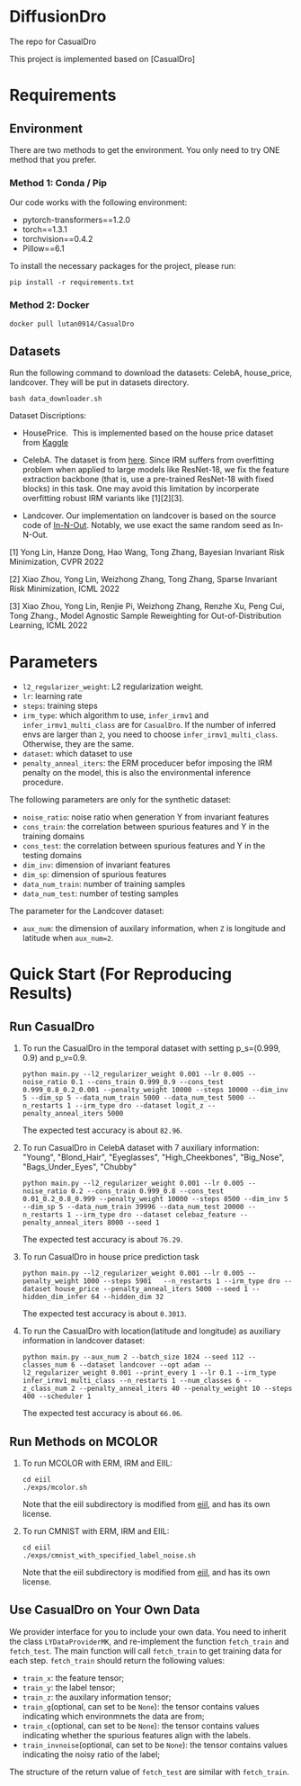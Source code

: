 # DiffusionDro
The repo for  CasualDro

This project is implemented based on [CasualDro]



# Requirements


## Environment
There are two methods to get the environment. You only need to try ONE method that you prefer.
### Method 1: Conda / Pip
Our code works with the following environment:
* pytorch-transformers==1.2.0
* torch==1.3.1
* torchvision==0.4.2
* Pillow==6.1

To install the necessary packages for the project, please run: 
```
pip install -r requirements.txt
```

### Method 2: Docker
```
docker pull lutan0914/CasualDro
```


## Datasets
Run the following command to download the datasets: CelebA, house_price, landcover. They will be put in datasets directory.
```
bash data_downloader.sh
```
Dataset Discriptions:
* HousePrice.  This is implemented based on the house price dataset from [Kaggle](https://www.kaggle.com/c/house-prices-advanced-regression-techniques/data)
* CelebA. The dataset is from [here](https://mmlab.ie.cuhk.edu.hk/projects/CelebA.html). Since IRM suffers from overfitting problem when applied to large models like ResNet-18, we fix the feature extraction backbone (that is, use a pre-trained ResNet-18 with fixed blocks) in this task. One may avoid this limitation by incorperate overfitting robust IRM variants like [1][2][3].

* Landcover. Our implementation on landcover is based on the source code of [In-N-Out](https://github.com/p-lambda/in-n-out). Notably, we use exact the same random seed as In-N-Out.

[1] Yong Lin, Hanze Dong, Hao Wang, Tong Zhang, Bayesian Invariant Risk Minimization, CVPR 2022 

[2] Xiao Zhou, Yong Lin, Weizhong Zhang, Tong Zhang, Sparse Invariant Risk Minimization, ICML 2022

[3] Xiao Zhou, Yong Lin, Renjie Pi, Weizhong Zhang, Renzhe Xu, Peng Cui, Tong Zhang., Model Agnostic Sample Reweighting for Out-of-Distribution Learning, ICML 2022

# Parameters
* `l2_regularizer_weight`: L2 regularization weight.
* `lr`: learning rate
* `steps`: training steps
* `irm_type`: which algorithm to use, `infer_irmv1` and `infer_irmv1_multi_class` are for `CasualDro`. If the number of inferred envs are larger than `2`, you need to choose `infer_irmv1_multi_class`. Otherwise, they are the same.
* `dataset`: which dataset to use
* `penalty_anneal_iters`: the ERM proceducer befor imposing the IRM penalty on the model, this is also the environmental inference procedure.


The following parameters are only for the synthetic dataset:
* `noise_ratio`: noise ratio when generation Y from invariant features
* `cons_train`: the correlation  between spurious features and Y in the training domains
* `cons_test`: the correlation  between spurious features and Y in the testing domains
* `dim_inv`: dimension of invariant features
* `dim_sp`: dimension of spurious features
* `data_num_train`: number of training samples
* `data_num_test`: number of testing samples

The parameter for the Landcover dataset:
* `aux_num`: the dimension of auxilary information, when `Z` is longitude and latitude when `aux_num=2`.

# Quick Start (For Reproducing Results)
## Run CasualDro
1. To run the CasualDro in the temporal dataset with setting p_s=(0.999, 0.9) and p_v=0.9.
    ```
    python main.py --l2_regularizer_weight 0.001 --lr 0.005 --noise_ratio 0.1 --cons_train 0.999_0.9 --cons_test 0.999_0.8_0.2_0.001 --penalty_weight 10000 --steps 10000 --dim_inv 5 --dim_sp 5 --data_num_train 5000 --data_num_test 5000 --n_restarts 1 --irm_type dro --dataset logit_z --penalty_anneal_iters 5000
    ```

    The expected test accuracy is about `82.96`.

2. To run CasualDro in CelebA dataset with 7 auxiliary information: "Young", "Blond_Hair", "Eyeglasses", "High_Cheekbones", "Big_Nose", "Bags_Under_Eyes", "Chubby"
    ```
    python main.py --l2_regularizer_weight 0.001 --lr 0.005 --noise_ratio 0.2 --cons_train 0.999_0.8 --cons_test 0.01_0.2_0.8_0.999 --penalty_weight 10000 --steps 8500 --dim_inv 5 --dim_sp 5 --data_num_train 39996 --data_num_test 20000 --n_restarts 1 --irm_type dro --dataset celebaz_feature --penalty_anneal_iters 8000 --seed 1
    ```

    The expected test accuracy is about `76.29`.

3. To run CasualDro in house price prediction task
    ```
    python main.py --l2_regularizer_weight 0.001 --lr 0.005 --penalty_weight 1000 --steps 5901   --n_restarts 1 --irm_type dro --dataset house_price --penalty_anneal_iters 5000 --seed 1 --hidden_dim_infer 64 --hidden_dim 32 
    ```
    
    The expected test accuracy is about `0.3013`.

4. To run the CasualDro with location(latitude and longitude) as auxiliary information in landcover dataset:
    ```
    python main.py --aux_num 2 --batch_size 1024 --seed 112 --classes_num 6 --dataset landcover --opt adam --l2_regularizer_weight 0.001 --print_every 1 --lr 0.1 --irm_type infer_irmv1_multi_class --n_restarts 1 --num_classes 6 --z_class_num 2 --penalty_anneal_iters 40 --penalty_weight 10 --steps 400 --scheduler 1
    ```
    The expected test accuracy is about `66.06`.

## Run Methods on MCOLOR
1. To run MCOLOR with ERM, IRM and EIIL:
    ```
    cd eiil
    ./exps/mcolor.sh
    ```
    Note that the eiil subdirectory is modified from [eiil](https://github.com/ecreager/eiil), and has its own license.

2. To run CMNIST with ERM, IRM and EIIL:
    ```
    cd eiil
    ./exps/cmnist_with_specified_label_noise.sh 
    ```
    Note that the eiil subdirectory is modified from [eiil](https://github.com/ecreager/eiil), and has its own license.


## Use CasualDro on Your Own Data
We provider interface for you to include your own data. You need to inherit the 
 class `LYDataProviderMK`, and re-implement the function `fetch_train` and `fetch_test`. The main function will call `fetch_train` to get training data for each step. `fetch_train` should return the following values:

* `train_x`: the feature tensor;
* `train_y`: the label tensor;
* `train_z`: the auxilary information tensor;
* `train_g`(optional, can set to be `None`): the tensor contains values indicating which environmnets the data are from;
* `train_c`(optional, can set to be `None`): the tensor contains values indicating whether the spurious features align with the labels.
* `train_invnoise`(optional, can set to be `None`): the tensor contains values indicating the noisy ratio of the label;

The structure of the return value of `fetch_test` are similar with `fetch_train`.


